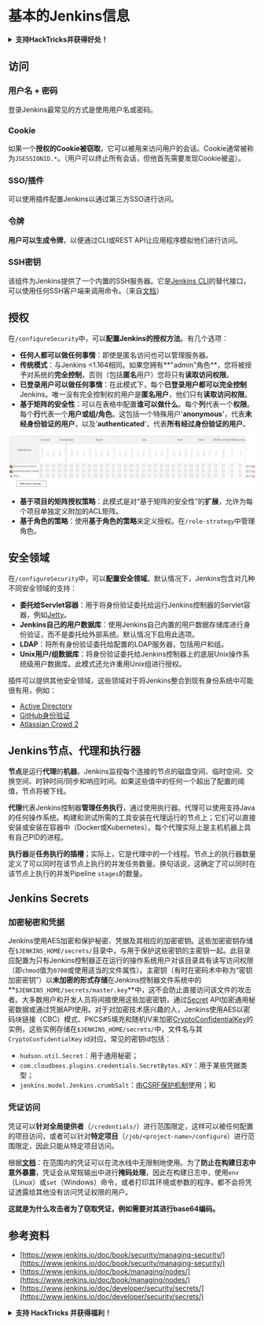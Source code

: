 # 基本的Jenkins信息

<details>

<summary><strong>支持HackTricks并获得好处！</strong></summary>

* 如果您想在HackTricks中看到您的公司广告，或者如果您想访问PEASS的最新版本或下载PDF版本的HackTricks，请查看[**SUBSCRIPTION PLANS**](https://github.com/sponsors/carlospolop)！
* 获取[**官方PEASS和HackTricks周边产品**](https://peass.creator-spring.com)
* 发现[**PEASS家族**](https://opensea.io/collection/the-peass-family)，我们的独家[**NFTs**](https://opensea.io/collection/the-peass-family)收藏品
* **加入** 💬 [**Discord群组**](https://discord.gg/hRep4RUj7f) 或 [**Telegram群组**](https://t.me/peass) 或 **关注**我在**Twitter**上的账号 🐦 [**@carlospolopm**](https://twitter.com/carlospolopm)**.**
* **通过向** [**HackTricks**](https://github.com/carlospolop/hacktricks) **和** [**HackTricks Cloud**](https://github.com/carlospolop/hacktricks-cloud) **github仓库提交PR来分享您的黑客技巧。**

</details>

## 访问

### 用户名 + 密码

登录Jenkins最常见的方式是使用用户名或密码。

### Cookie

如果一个**授权的Cookie被窃取**，它可以被用来访问用户的会话。Cookie通常被称为`JSESSIONID.*`。（用户可以终止所有会话，但他首先需要发现Cookie被盗）。

### SSO/插件

可以使用插件配置Jenkins以通过第三方SSO进行访问。

### 令牌

**用户可以生成令牌**，以便通过CLI或REST API让应用程序模拟他们进行访问。

### SSH密钥

该组件为Jenkins提供了一个内置的SSH服务器。它是[Jenkins CLI](https://www.jenkins.io/doc/book/managing/cli/)的替代接口，可以使用任何SSH客户端来调用命令。（来自[文档](https://plugins.jenkins.io/sshd/)）

## 授权

在`/configureSecurity`中，可以**配置Jenkins的授权方法**。有几个选项：

* **任何人都可以做任何事情**：即使是匿名访问也可以管理服务器。
* **传统模式**：与Jenkins <1.164相同。如果您拥有**"admin"角色**，您将被授予对系统的**完全控制**，否则（包括**匿名**用户）您将只有**读取访问权限**。
* **已登录用户可以做任何事情**：在此模式下，每个**已登录用户都可以完全控制**Jenkins。唯一没有完全控制权的用户是**匿名用户**，他们只有**读取访问权限**。
* **基于矩阵的安全性**：可以在表格中配置**谁可以做什么**。每个**列**代表一个**权限**。每个**行**代表一个**用户或组/角色**。这包括一个特殊用户'**anonymous**'，代表**未经身份验证的用户**，以及'**authenticated**'，代表**所有经过身份验证的用户**。

![](<../../.gitbook/assets/image (40).png>)

* **基于项目的矩阵授权策略**：此模式是对“基于矩阵的安全性”的**扩展**，允许为每个项目单独定义附加的ACL矩阵。
* **基于角色的策略**：使用**基于角色的策略**来定义授权。在`/role-strategy`中管理角色。

## 安全领域

在`/configureSecurity`中，可以**配置安全领域**。默认情况下，Jenkins包含对几种不同安全领域的支持：

* **委托给Servlet容器**：用于将身份验证委托给运行Jenkins控制器的Servlet容器，例如[Jetty](https://www.eclipse.org/jetty/)。
* **Jenkins自己的用户数据库**：使用Jenkins自己内置的用户数据存储库进行身份验证，而不是委托给外部系统。默认情况下启用此选项。
* **LDAP**：将所有身份验证委托给配置的LDAP服务器，包括用户和组。
* **Unix用户/组数据库**：将身份验证委托给Jenkins控制器上的底层Unix操作系统级用户数据库。此模式还允许重用Unix组进行授权。

插件可以提供其他安全领域，这些领域对于将Jenkins整合到现有身份系统中可能很有用，例如：

* [Active Directory](https://plugins.jenkins.io/active-directory)
* [GitHub身份验证](https://plugins.jenkins.io/github-oauth)
* [Atlassian Crowd 2](https://plugins.jenkins.io/crowd2)

## Jenkins节点、代理和执行器

**节点**是运行**代理**的**机器**。Jenkins监视每个连接的节点的磁盘空间、临时空间、交换空间、时钟时间/同步和响应时间。如果这些值中的任何一个超出了配置的阈值，节点将被下线。

**代理**代表Jenkins控制器**管理任务执行**，通过使用执行器。代理可以使用支持Java的任何操作系统。构建和测试所需的工具安装在代理运行的节点上；它们可以直接安装或安装在容器中（Docker或Kubernetes）。每个代理实际上是主机机器上具有自己PID的进程。

**执行器**是**任务执行的插槽**；实际上，它是代理中的一个线程。节点上的执行器数量定义了可以同时在该节点上执行的并发任务数量。换句话说，这确定了可以同时在该节点上执行的并发Pipeline `stages`的数量。

## Jenkins Secrets

### 加密秘密和凭据

Jenkins使用AES加密和保护秘密、凭据及其相应的加密密钥。这些加密密钥存储在`$JENKINS_HOME/secrets/`目录中，与用于保护这些密钥的主密钥一起。此目录应配置为只有Jenkins控制器正在运行的操作系统用户对该目录具有读写访问权限（即`chmod`值为`0700`或使用适当的文件属性）。主密钥（有时在密码术中称为“密钥加密密钥”）以**未加密的形式存储**在Jenkins控制器文件系统中的**`$JENKINS_HOME/secrets/master.key`**中，这不会防止直接访问该文件的攻击者。大多数用户和开发人员将间接使用这些加密密钥，通过[Secret](https://javadoc.jenkins.io/byShortName/Secret) API加密通用秘密数据或通过凭据API使用。对于对加密技术感兴趣的人，Jenkins使用AES以密码块链接（CBC）模式、PKCS#5填充和随机IV来加密[CryptoConfidentialKey](https://javadoc.jenkins.io/byShortName/CryptoConfidentialKey)的实例，这些实例存储在`$JENKINS_HOME/secrets/`中，文件名与其`CryptoConfidentialKey` id对应。常见的密钥id包括：

* `hudson.util.Secret`：用于通用秘密；
* `com.cloudbees.plugins.credentials.SecretBytes.KEY`：用于某些凭据类型；
* `jenkins.model.Jenkins.crumbSalt`：由[CSRF保护机制](https://www.jenkins.io/doc/book/managing/security/#cross-site-request-forgery)使用；和
### 凭证访问

凭证可以**针对全局提供者**（`/credentials/`）进行范围限定，这样可以被任何配置的项目访问，或者可以针对**特定项目**（`/job/<project-name>/configure`）进行范围限定，因此只能从特定项目访问。

根据[**文档**](https://www.jenkins.io/blog/2019/02/21/credentials-masking/)：在范围内的凭证可以在流水线中无限制地使用。为了**防止在构建日志中意外暴露**，凭证会从常规输出中进行**掩码处理**，因此在构建日志中，使用`env`（Linux）或`set`（Windows）命令，或者打印其环境或参数的程序，都不会将凭证透露给其他没有访问凭证权限的用户。

**这就是为什么攻击者为了窃取凭证，例如需要对其进行base64编码。**

## 参考资料

* [https://www.jenkins.io/doc/book/security/managing-security/](https://www.jenkins.io/doc/book/security/managing-security/)
* [https://www.jenkins.io/doc/book/managing/nodes/](https://www.jenkins.io/doc/book/managing/nodes/)
* [https://www.jenkins.io/doc/developer/security/secrets/](https://www.jenkins.io/doc/developer/security/secrets/)

<details>

<summary><strong>支持 HackTricks 并获得福利！</strong></summary>

* 如果您想在 HackTricks 中看到您的**公司广告**，或者如果您想访问**PEASS的最新版本或下载PDF格式的 HackTricks**，请查看[**订阅计划**](https://github.com/sponsors/carlospolop)！
* 获取[**官方 PEASS 和 HackTricks 商品**](https://peass.creator-spring.com)
* 发现[**PEASS 家族**](https://opensea.io/collection/the-peass-family)，我们的独家[**NFT**](https://opensea.io/collection/the-peass-family)收藏品
* **加入** 💬 [**Discord 群组**](https://discord.gg/hRep4RUj7f) 或 [**Telegram 群组**](https://t.me/peass) 或 **关注**我的 **Twitter** 🐦 [**@carlospolopm**](https://twitter.com/carlospolopm)**。**
* **通过向** [**HackTricks**](https://github.com/carlospolop/hacktricks) **和** [**HackTricks Cloud**](https://github.com/carlospolop/hacktricks-cloud) **github 仓库提交 PR 来分享您的黑客技巧。**

</details>
